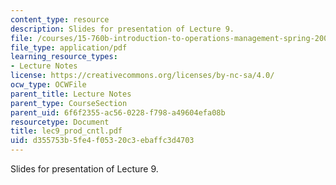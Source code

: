 ```yaml
---
content_type: resource
description: Slides for presentation of Lecture 9.
file: /courses/15-760b-introduction-to-operations-management-spring-2004/d355753b5fe4f05320c3ebaffc3d4703_lec9_prod_cntl.pdf
file_type: application/pdf
learning_resource_types:
- Lecture Notes
license: https://creativecommons.org/licenses/by-nc-sa/4.0/
ocw_type: OCWFile
parent_title: Lecture Notes
parent_type: CourseSection
parent_uid: 6f6f2355-ac56-0228-f798-a49604efa08b
resourcetype: Document
title: lec9_prod_cntl.pdf
uid: d355753b-5fe4-f053-20c3-ebaffc3d4703
---
```

Slides for presentation of Lecture 9.